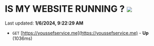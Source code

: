 # IS MY WEBSITE RUNNING ? [![](https://img.shields.io/static/v1?label=Sponsor&message=%E2%9D%A4&logo=GitHub&color=%23fe8e86)](https://github.com/sponsors/<username>)

Last updated: **1/6/2024, 9:22:29 AM**

- `GET` [https://youssefservice.me](https://youssefservice.me) - **Up** (1036ms)
